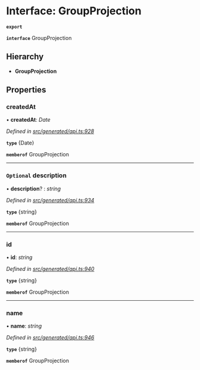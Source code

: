 # Interface: GroupProjection

**`export`** 

**`interface`** GroupProjection

## Hierarchy

* **GroupProjection**

## Properties

###  createdAt

• **createdAt**: *Date*

*Defined in [src/generated/api.ts:928](https://github.com/mailslurp/mailslurp-client-ts-js/blob/45dbdd8/src/generated/api.ts#L928)*

**`type`** {Date}

**`memberof`** GroupProjection

___

### `Optional` description

• **description**? : *string*

*Defined in [src/generated/api.ts:934](https://github.com/mailslurp/mailslurp-client-ts-js/blob/45dbdd8/src/generated/api.ts#L934)*

**`type`** {string}

**`memberof`** GroupProjection

___

###  id

• **id**: *string*

*Defined in [src/generated/api.ts:940](https://github.com/mailslurp/mailslurp-client-ts-js/blob/45dbdd8/src/generated/api.ts#L940)*

**`type`** {string}

**`memberof`** GroupProjection

___

###  name

• **name**: *string*

*Defined in [src/generated/api.ts:946](https://github.com/mailslurp/mailslurp-client-ts-js/blob/45dbdd8/src/generated/api.ts#L946)*

**`type`** {string}

**`memberof`** GroupProjection
